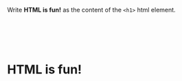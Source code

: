 Write **HTML is fun!** as the content of the `<h1>` html element.

<codeblock language="html" type="exercise" testMode="fixedInput">
<code>
<h1></h1>
</code>

<solution>
<h1>HTML is fun!</h1>
</solution>
</codeblock>

